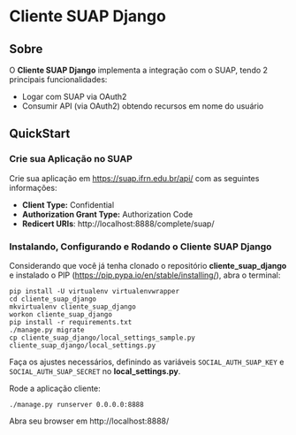 # Cliente SUAP Django

## Sobre

O **Cliente SUAP Django** implementa a integração com o SUAP, tendo 2 principais funcionalidades:

- Logar com SUAP via OAuth2
- Consumir API (via OAuth2) obtendo recursos em nome do usuário

## QuickStart

### Crie sua Aplicação no SUAP

Crie sua aplicação em https://suap.ifrn.edu.br/api/ com as seguintes informações:

- **Client Type:** Confidential
- **Authorization Grant Type:** Authorization Code
- **Redicert URIs**: http://localhost:8888/complete/suap/

### Instalando, Configurando e Rodando o Cliente SUAP Django

Considerando que você já tenha clonado o repositório **cliente_suap_django** e instalado o PIP (https://pip.pypa.io/en/stable/installing/), abra o terminal:

	pip install -U virtualenv virtualenvwrapper
	cd cliente_suap_django
	mkvirtualenv cliente_suap_django
	workon cliente_suap_django
	pip install -r requirements.txt
	./manage.py migrate
	cp cliente_suap_django/local_settings_sample.py cliente_suap_django/local_settings.py

Faça os ajustes necessários, definindo as variáveis `SOCIAL_AUTH_SUAP_KEY` e `SOCIAL_AUTH_SUAP_SECRET` no **local_settings.py**.

Rode a aplicação cliente:

	./manage.py runserver 0.0.0.0:8888

Abra seu browser em http://localhost:8888/
